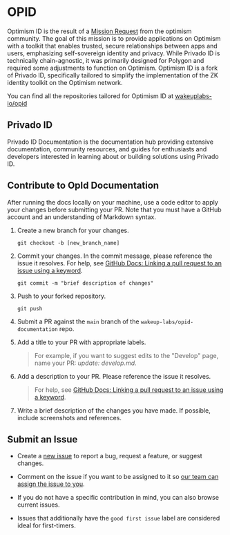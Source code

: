 
# OPID

Optimism ID is the result of a [Mission Request](https://gov.optimism.io/t/ready-to-vote-zk-toolkit-for-zk-application-developers/7444) from the optimism community. The goal of this mission is to provide applications on Optimism with a toolkit that enables trusted, secure relationships between apps and users, emphasizing self-sovereign identity and privacy. While Privado ID is technically chain-agnostic, it was primarily designed for Polygon and required some adjustments to function on Optimism. Optimism ID is a fork of Privado ID, specifically tailored to simplify the implementation of the ZK identity toolkit on the Optimism network.

You can find all the repositories tailored for Optimism ID at [wakeuplabs-io/opid](https://github.com/wakeuplabs-io/opid)

## Privado ID

Privado ID Documentation is the documentation hub providing extensive documentation, community resources, and guides for enthusiasts and developers interested in learning about or building solutions using Privado ID.

## Contribute to OpId Documentation

After running the docs locally on your machine, use a code editor to apply your changes before submitting 
your PR. Note that you must have a GitHub account and an understanding of Markdown syntax.

1. Create a new branch for your changes.
   
    ```
    git checkout -b [new_branch_name]
    ```

2. Commit your changes. 
   In the commit message, please reference the issue it resolves. 
   For help, see [GitHub Docs: Linking a pull request to an issue using a keyword](https://docs.github.com/en/free-pro-team@latest/github/managing-your-work-on-github/linking-a-pull-request-to-an-issue#linking-a-pull-request-to-an-issue-using-a-keyword).

    ```
    git commit -m "brief description of changes"
    ```

3. Push to your forked repository.
   
    ```
    git push
    ```

4. Submit a PR against the `main` branch of the `wakeup-labs/opid-documentation` repo.
   
5. Add a title to your PR with appropriate labels.
   > For example, if you want to suggest edits to the "Develop" page, name your PR: *update: develop.md*.
   
6. Add a description to your PR. Please reference the issue it resolves. 
   > For help, see [GitHub Docs: Linking a pull request to an issue using a keyword](https://docs.github.com/en/free-pro-team@latest/github/managing-your-work-on-github/linking-a-pull-request-to-an-issue#linking-a-pull-request-to-an-issue-using-a-keyword).
   
7. Write a brief description of the changes you have made. If possible, include screenshots and references.

## Submit an Issue

- Create a [new issue](https://github.com/wakeup-labs/opid-docs/issues) to report a bug, request a feature, or suggest changes.

- Comment on the issue if you want to be assigned to it so [our team can assign the issue to you](https://github.blog/2019-06-25-assign-issues-to-issue-commenters/).

- If you do not have a specific contribution in mind, you can also browse current issues.

- Issues that additionally have the `good first issue` label are considered ideal for first-timers.

